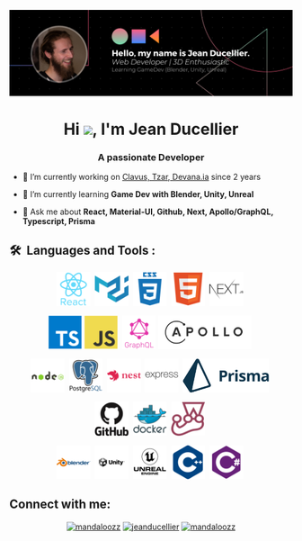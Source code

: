 ![Banner](img/banner.png)

<h1 align="center">Hi <img src="https://media.giphy.com/media/hvRJCLFzcasrR4ia7z/giphy.gif" width="40">, I'm Jean Ducellier</h1>
<h3 align="center">A passionate Developer</h3>

<!-- <p align="center"> <a href="https://twitter.com/mandaloozz" target="blank"><img src="https://img.shields.io/twitter/follow/mandaloozz?logo=twitter&style=for-the-badge" alt="mandaloozz" /></a> </p> -->

- 🔭 I’m currently working on [Clavus, Tzar, Devana.ia](https://www.scriptor-artis.com/) since 2 years

- 🌱 I’m currently learning **Game Dev with Blender, Unity, Unreal**

- 💬 Ask me about **React, Material-UI, Github, Next, Apollo/GraphQL, Typescript, Prisma**

 ## 🛠 &nbsp;Languages and Tools :

<p align="center">
<img src="https://github.com/devicons/devicon/blob/master/icons/react/react-original-wordmark.svg" title="React" alt="React"  height="60"/>&nbsp;
<img src="https://github.com/devicons/devicon/blob/master/icons/materialui/materialui-original.svg" title="Material UI" alt="Material UI"  height="60"/>&nbsp;
<img src="https://github.com/devicons/devicon/blob/master/icons/css3/css3-plain-wordmark.svg"  title="CSS3" alt="CSS"  height="60"/>&nbsp;
<img src="https://github.com/devicons/devicon/blob/master/icons/html5/html5-original.svg" title="HTML5" alt="HTML"  height="60"/>&nbsp;
<img src="https://github.com/devicons/devicon/blob/master/icons/nextjs/nextjs-original-wordmark.svg" title="NextJS" alt="NextJS"  height="60">&nbsp;
</p>

 <p align="center">
<img src="https://github.com/devicons/devicon/blob/master/icons/typescript/typescript-original.svg" title="TypeScript" alt="Typescript"  height="60">
<img src="https://github.com/devicons/devicon/blob/master/icons/javascript/javascript-original.svg" title="JavaScript" alt="JavaScript"  height="60"/>&nbsp;
<img src="https://github.com/devicons/devicon/blob/master/icons/graphql/graphql-plain-wordmark.svg" title="GraphQL" alt="GraphQL"  height="60">
<img src="/img/logo/apollologo.svg" title="Apollo" alt="Apollo"  height="60"/>&nbsp;

</p>
<p align="center">
<img src="https://github.com/devicons/devicon/blob/master/icons/nodejs/nodejs-original-wordmark.svg" title="NodeJS" alt="NodeJS"  height="60"/>&nbsp;
<img src="https://github.com/devicons/devicon/blob/master/icons/postgresql/postgresql-original-wordmark.svg" title="PostgreSQL" alt="PostgreSQL"  height="60"/>&nbsp;
<img src="https://github.com/devicons/devicon/blob/master/icons/nestjs/nestjs-plain-wordmark.svg" title="NestJS" alt="NestJS"  height="60"/>&nbsp;
<img src="https://github.com/devicons/devicon/blob/master/icons/express/express-original-wordmark.svg" title="ExpressJS" alt="ExpressJS"  height="60"/>&nbsp;
<img src="/img/logo/prisma-2.svg" title="Prisma" alt="Prisma"  height="60"/>&nbsp;
 </p>

<p align="center"> 
<img src="https://github.com/devicons/devicon/blob/master/icons/github/github-original-wordmark.svg" title="GitHub" alt="GitHub" height="60"/>&nbsp;
<img src="https://github.com/devicons/devicon/blob/master/icons/docker/docker-original-wordmark.svg" title="Docker" alt="Docker" height="60"/>&nbsp;
<img src="https://github.com/devicons/devicon/blob/master/icons/jest/jest-plain.svg" title="Jest" alt="Jest" height="60"/>&nbsp;
</p>

<p align="center">
<img src="https://github.com/devicons/devicon/blob/master/icons/blender/blender-original-wordmark.svg" title="Blender" alt="Blender" height="60"/>&nbsp;
<img src="https://github.com/devicons/devicon/blob/master/icons/unity/unity-original-wordmark.svg" title="Unity" alt="Unity" height="60"/>&nbsp;
<img src="https://github.com/devicons/devicon/blob/master/icons/unrealengine/unrealengine-original-wordmark.svg" title="Unreal Engine" alt="Unreal Engine" height="60"/>&nbsp;
<img src="https://github.com/devicons/devicon/blob/master/icons/cplusplus/cplusplus-plain.svg" title="C++" alt="C++" height="60"/>&nbsp;
<img src="https://github.com/devicons/devicon/blob/master/icons/csharp/csharp-plain.svg" title="C#" alt="C#" height="60"/>&nbsp;
</p>

## Connect with me:
<p align="center">
<a href="https://twitter.com/mandaloozz" target="blank"><img align="center" src="https://raw.githubusercontent.com/codemaker2015/github-profile-readme-generator/master/src/images/icons/Social/twitter.svg" alt="mandaloozz" height="30" width="40" /></a>
<a href="https://linkedin.com/in/jeanducellier" target="blank"><img align="center" src="https://raw.githubusercontent.com/codemaker2015/github-profile-readme-generator/master/src/images/icons/Social/linked-in-alt.svg" alt="jeanducellier" height="30" width="40" /></a>
<a href="https://instagram.com/mandaloozz" target="blank"><img align="center" src="https://raw.githubusercontent.com/codemaker2015/github-profile-readme-generator/master/src/images/icons/Social/instagram.svg" alt="mandaloozz" height="30" width="40" /></a>
</p>

